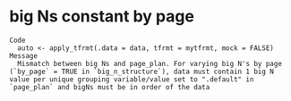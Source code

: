 # big Ns constant by page

    Code
      auto <- apply_tfrmt(.data = data, tfrmt = mytfrmt, mock = FALSE)
    Message
      Mismatch between big Ns and page_plan. For varying big N's by page (`by_page` = TRUE in `big_n_structure`), data must contain 1 big N value per unique grouping variable/value set to ".default" in `page_plan` and bigNs must be in order of the data

